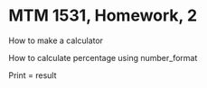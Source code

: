 # MTM 1531, Homework, 2

How to make a calculator

How to calculate percentage using number_format

Print = result

